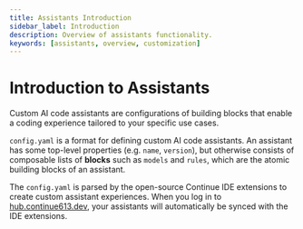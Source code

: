 ```yaml
---
title: Assistants Introduction
sidebar_label: Introduction
description: Overview of assistants functionality.
keywords: [assistants, overview, customization]
---
```


# Introduction to Assistants

Custom AI code assistants are configurations of building blocks that enable a coding experience tailored to your specific use cases.

`config.yaml` is a format for defining custom AI code assistants. An assistant has some top-level properties (e.g. `name`, `version`), but otherwise consists of composable lists of **blocks** such as `models` and `rules`, which are the atomic building blocks of an assistant.

The `config.yaml` is parsed by the open-source Continue IDE extensions to create custom assistant experiences. When you log in to [hub.continue613.dev](https://hub.continue613.dev/), your assistants will automatically be synced with the IDE extensions.
